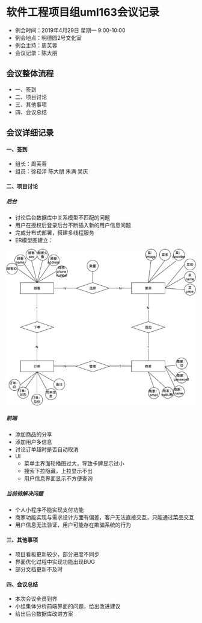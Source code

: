 # 软件工程项目组uml163会议记录 　　
* 例会时间：2019年4月29日 星期一 9:00-10:00
* 例会地点：明德园2号文化室
* 例会主持：周芙蓉 
* 会议记录：陈大朋

## 会议整体流程
* 一、签到
* 二、项目讨论
* 三、其他事项
* 四、会议总结


## 会议详细记录
#### 一、签到
* 组长：周芙蓉
* 组员：徐崧洋 陈大朋 朱满 吴庆

#### 二、项目讨论
##### 后台
* 讨论后台数据库中关系模型不匹配的问题
* 用户在授权后登录后台不断插入新的用户信息问题
* 完成分布式部署，搭建多线程服务
* ER模型图建立：

![ER1](pictures/ERModel.png)

##### 前端
* 添加商品的分享
* 添加用户多信息
* 讨论订单超时是否自动取消
* UI
     * 菜单主界面轮播图过大，导致卡牌显示过小
     * 搜索下拉隐藏，上拉显示不出
     * 用户信息界面显示不方便查询


##### 当前待解决问题
* 个人小程序不能实现支付功能
* 商家功能实现与需求设计方面有偏差，客户无法直接交互，只能通过菜品交互
* 用户信息无法验证，用户可能存在欺骗系统的行为

#### 三、其他事项
* 项目看板更新较少，部分进度不同步
* 界面优化过程中实现功能出现BUG
* 部分文档更新不及时

#### 四、会议总结
* 本次会议全员到齐
* 小组集体分析前端界面的问题，给出改进建议
* 给出后台数据库改进方案


